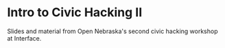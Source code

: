 # Intro to Civic Hacking II

Slides and material from Open Nebraska's second civic hacking workshop at Interface.
